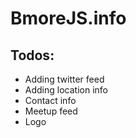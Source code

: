 BmoreJS.info
===
  

Todos:
---

* Adding twitter feed
* Adding location info
* Contact info
* Meetup feed
* Logo